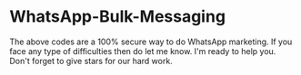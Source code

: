 # WhatsApp-Bulk-Messaging
The above codes are a 100% secure way to do WhatsApp marketing. If you face any type of difficulties then do let me know. I'm ready to help you. Don't forget to give stars for our hard work.
